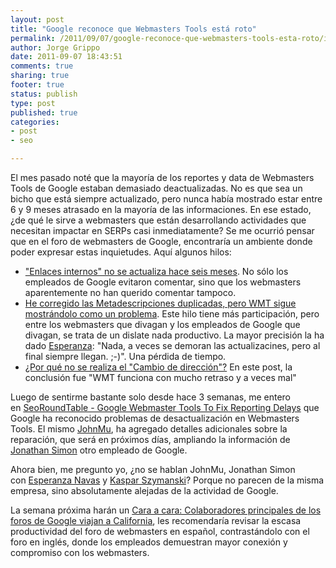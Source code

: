 ```yaml
--- 
layout: post
title: "Google reconoce que Webmasters Tools está roto"
permalink: /2011/09/07/google-reconoce-que-webmasters-tools-esta-roto/index.html
author: Jorge Grippo
date: 2011-09-07 18:43:51
comments: true
sharing: true
footer: true
status: publish
type: post
published: true
categories: 
- post
- seo

---
```

<!-- 238 -->
El mes pasado noté que la mayoría de los reportes y data de Webmasters Tools de Google estaban demasiado deactualizadas. No es que sea un bicho que está siempre actualizado, pero nunca había mostrado estar entre 6 y 9 meses atrasado en la mayoría de las informaciones. <!--more-->En ese estado, ¿de qué le sirve a webmasters que están desarrollando actividades que necesitan impactar en SERPs casi inmediatamente? Se me ocurrió pensar que en el foro de webmasters de Google, encontraría un ambiente donde poder expresar estas inquietudes. Aquí algunos hilos:
<ul>
	<li><a href="http://www.google.com/support/forum/p/webmasters/thread?tid=65382badc935a7e1&amp;hl=es" target="_blank">"Enlaces internos" no se actualiza hace seis meses</a>. No sólo los empleados de Google evitaron comentar, sino que los webmasters aparentemente no han querido comentar tampoco.</li>
	<li><a href="http://www.google.com/support/forum/p/webmasters/thread?tid=7ff958d9e699927a&amp;hl=es" target="_blank">He corregido las Metadescripciones duplicadas, pero WMT sigue mostrándolo como un problema</a>. Este hilo tiene más participación, pero entre los webmasters que divagan y los empleados de Google que divagan, se trata de un dislate nada productivo. La mayor precisión la ha dado <a href="http://www.google.com/support/forum/p/webmasters/user?userid=14864418435858600394&amp;hl=es" target="_blank">Esperanza</a>: "Nada, a veces se demoran las actualizacines, pero al final siempre llegan. ;-)". Una pérdida de tiempo.</li>
	<li><a href="http://www.google.com/support/forum/p/webmasters/thread?tid=663e69ef77ffa0d9&amp;hl=es" target="_blank">¿Por qué no se realiza el "Cambio de dirección"?</a> En este post, la conclusión fue "WMT funciona con mucho retraso y a veces mal"</li>
</ul>
Luego de sentirme bastante solo desde hace 3 semanas, me entero en <a href="http://www.seroundtable.com/google-webmaster-tools-delays-13982.html">SeoRoundTable - Google Webmaster Tools To Fix Reporting Delays</a> que Google ha reconocido problemas de desactualización en Webmasters Tools. El mismo <a href="http://www.google.com/support/forum/p/Webmasters/user?userid=03856587199021041525&amp;hl=en">JohnMu</a>, ha agregado detalles adicionales sobre la reparación, que será en próximos días, ampliando la información de <a href="http://www.google.com/support/forum/p/Webmasters/user?userid=01154058914633357864&amp;hl=en">Jonathan Simon</a> otro empleado de Google.

Ahora bien, me pregunto yo, ¿no se hablan JohnMu, Jonathan Simon con <a href="https://plus.google.com/116454053076386107961/about?hl=es">Esperanza Navas</a> y <a href="https://plus.google.com/105501965108087246894/about">Kaspar Szymanski</a>? Porque no parecen de la misma empresa, sino absolutamente alejadas de la actividad de Google.

La semana próxima harán un <a href="http://googlewebmaster-es.blogspot.com/2011/09/cara-cara-colaboradores-principales-de.html">Cara a cara: Colaboradores principales de los foros de Google viajan a California</a>, les recomendaría revisar la escasa productividad del foro de webmasters en español, contrastándolo con el foro en inglés, donde los empleados demuestran mayor conexión y compromiso con los webmasters.

&nbsp;

